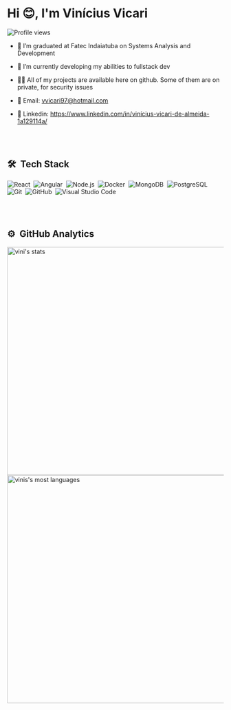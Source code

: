 <h1 align="left">Hi 😊, I'm Vinícius Vicari</h1>
<p align="left"> <img src="https://komarev.com/ghpvc/?username=vicarizzzord&color=yellow" alt="Profile views" /> </p>

- 🔭 I’m graduated at Fatec Indaiatuba on Systems Analysis and Development

- 🌱 I’m currently developing my abilities to fullstack dev

- 👨‍💻 All of my projects are available here on github. Some of them are on private, for security issues

- 📩 Email: vvicari97@hotmail.com
  
- 🪪 Linkedin: https://www.linkedin.com/in/vinícius-vicari-de-almeida-1a129114a/

<br><br>

## 🛠 &nbsp;Tech Stack

![React](https://img.shields.io/badge/-React-05122A?style=flat&logo=react)&nbsp;
![Angular](https://img.shields.io/badge/-Angular-05122A?style=flat&logo=angular)&nbsp;
![Node.js](https://img.shields.io/badge/-Node.js-05122A?style=flat&logo=nodejs)&nbsp;
![Docker](https://img.shields.io/badge/-Docker-05122A?style=flat&logo=docker)&nbsp;
![MongoDB](https://img.shields.io/badge/-Mongodb-05122A?style=flat&logo=mongodb)&nbsp;
![PostgreSQL](https://img.shields.io/badge/-PostgreSQL-05122A?style=flat&logo=postgresql)&nbsp;
![Git](https://img.shields.io/badge/-Git-05122A?style=flat&logo=git)&nbsp;
![GitHub](https://img.shields.io/badge/-GitHub-05122A?style=flat&logo=github)&nbsp;
![Visual Studio Code](https://img.shields.io/badge/-Visual%20Studio%20Code-05122A?style=flat&logo=visual-studio-code&logoColor=007ACC)&nbsp;




<br><br>

## ⚙️ &nbsp;GitHub Analytics

<p align="left">
<img width="530em" src="https://github-readme-stats.vercel.app/api?username=vicarizzzord&show_icons=true&theme=vision-friendly-dark" alt="vini's stats"/>
<img width="530em" src="https://github-readme-stats.vercel.app/api/top-langs/?username=vicarizzzord&layout=compact&theme=vision-friendly-dark" alt="vinis's most languages"/>
</p>

<br><br>
